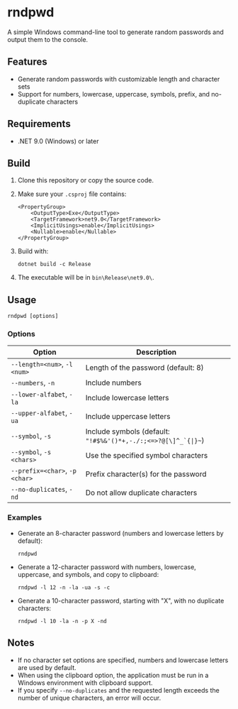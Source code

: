 # rndpwd

A simple Windows command-line tool to generate random passwords and output them to the console.

## Features

- Generate random passwords with customizable length and character sets
- Support for numbers, lowercase, uppercase, symbols, prefix, and no-duplicate characters

## Requirements

- .NET 9.0 (Windows) or later

## Build

1. Clone this repository or copy the source code.
2. Make sure your `.csproj` file contains:

    ```
    <PropertyGroup>
        <OutputType>Exe</OutputType>
        <TargetFramework>net9.0</TargetFramework>
        <ImplicitUsings>enable</ImplicitUsings>
        <Nullable>enable</Nullable>
    </PropertyGroup>
    ```

3. Build with:

    ```
    dotnet build -c Release
    ```

4. The executable will be in `bin\Release\net9.0\`.

## Usage

```
rndpwd [options]
```

### Options

| Option                        | Description                                                         |
|-------------------------------|---------------------------------------------------------------------|
| `--length=<num>`, `-l <num>`  | Length of the password (default: 8)                                 |
| `--numbers`, `-n`             | Include numbers                                                     |
| `--lower-alfabet`, `-la`      | Include lowercase letters                                           |
| `--upper-alfabet`, `-ua`      | Include uppercase letters                                           |
| `--symbol`, `-s`              | Include symbols (default: ``"!#$%&'()*+,-./:;<=>?@[\]^_`{\|}~``)    |
| `--symbol`, `-s <chars>`      | Use the specified symbol characters                                 |
| `--prefix=<char>`, `-p <char>`| Prefix character(s) for the password                                |
| `--no-duplicates`, `-nd`      | Do not allow duplicate characters                                   |

### Examples

- Generate an 8-character password (numbers and lowercase letters by default):
    ```
    rndpwd
    ```

- Generate a 12-character password with numbers, lowercase, uppercase, and symbols, and copy to clipboard:
    ```
    rndpwd -l 12 -n -la -ua -s -c
    ```

- Generate a 10-character password, starting with "X", with no duplicate characters:
    ```
    rndpwd -l 10 -la -n -p X -nd
    ```

## Notes

- If no character set options are specified, numbers and lowercase letters are used by default.
- When using the clipboard option, the application must be run in a Windows environment with clipboard support.
- If you specify `--no-duplicates` and the requested length exceeds the number of unique characters, an error will occur.
